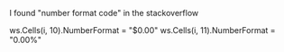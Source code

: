 
I found "number format code" in the stackoverflow

ws.Cells(i, 10).NumberFormat = "$0.00"
ws.Cells(i, 11).NumberFormat = "0.00%"

